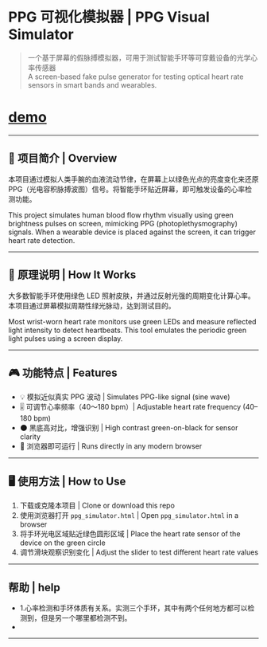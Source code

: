 # PPG 可视化模拟器 | PPG Visual Simulator

> 一个基于屏幕的假脉搏模拟器，可用于测试智能手环等可穿戴设备的光学心率传感器  
> A screen-based fake pulse generator for testing optical heart rate sensors in smart bands and wearables.
# [demo](https://mb.050519.xyz)
---

## 📌 项目简介 | Overview

本项目通过模拟人类手腕的血液流动节律，在屏幕上以绿色光点的亮度变化来还原 PPG（光电容积脉搏波图）信号。将智能手环贴近屏幕，即可触发设备的心率检测功能。

This project simulates human blood flow rhythm visually using green brightness pulses on screen, mimicking PPG (photoplethysmography) signals. When a wearable device is placed against the screen, it can trigger heart rate detection.

---

## 🧠 原理说明 | How It Works

大多数智能手环使用绿色 LED 照射皮肤，并通过反射光强的周期变化计算心率。本项目通过屏幕模拟周期性绿光脉动，达到测试目的。

Most wrist-worn heart rate monitors use green LEDs and measure reflected light intensity to detect heartbeats. This tool emulates the periodic green light pulses using a screen display.

---

## 🎮 功能特点 | Features

- 💡 模拟近似真实 PPG 波动 | Simulates PPG-like signal (sine wave)
- 🎚 可调节心率频率（40～180 bpm）| Adjustable heart rate frequency (40–180 bpm)
- 🌑 黑底高对比，增强识别 | High contrast green-on-black for sensor clarity
- 📱 浏览器即可运行 | Runs directly in any modern browser

---

## 🖥 使用方法 | How to Use

1. 下载或克隆本项目 | Clone or download this repo
2. 使用浏览器打开 `ppg_simulator.html` | Open `ppg_simulator.html` in a browser
3. 将手环光电区域贴近绿色圆形区域 | Place the heart rate sensor of the device on the green circle
4. 调节滑块观察识别变化 | Adjust the slider to test different heart rate values

---

## 帮助 | help

- 1.心率检测和手环体质有关系。实测三个手环，其中有两个任何地方都可以检测到，但是另一个哪里都检测不到。
-



---
